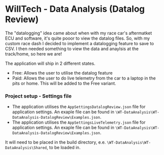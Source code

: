 # WillTech - Data Analysis (Datalog Review)

The "datalogging" idea came about when with my race car's aftermatket ECU and software, it's quite pooor to view the datalog files. So, with my custom race dash I decided to implement a datalogging feature to save to CSV. I then needed something to view the data and anaylsis at the track/home, so here we are!

The application will ship in 2 different states.
- Free: Allows the user to utilise the datalog feature
- Paid: Allows the user to do live telemetry from the car to a laptop in the pits or home. This will be added to the Free variant.

### Project setup - Settings file
- The application utilises the `AppSettingsDatalogReview.json` file for application settings. An exaple file can be found in `\WT-DataAnalysis\WT-DataAnalysis-DatalogReview\Examples.json`.
- The application utilises the `AppSettingsLiveTelemetry.json` file for application settings. An exaple file can be found in `\WT-DataAnalysis\WT-DataAnalysis-DatalogReview\Examples.json`.

It will need to be placed in the build directory, e.e. `\WT-DataAnalysis\WT-DataAnalysis\Shared`, to be loaded in.